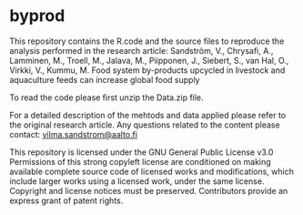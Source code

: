 # byprod

This repository contains the R.code and the source files to reproduce the analysis performed in the research article:
Sandström, V., Chrysafi, A., Lamminen, M., Troell, M., Jalava, M., Piipponen, J., Siebert, S., van Hal, O., Virkki, V., Kummu, M. Food system by-products upcycled in livestock and aquaculture feeds can increase global food supply 

To read the code please first unzip the Data.zip file.

For a detailed description of the mehtods and data applied please refer to the original research article. Any questions related to the content please contact: vilma.sandstrom@aalto.fi

This repository is licensed under the GNU General Public License v3.0
Permissions of this strong copyleft license are conditioned on making available complete source code of licensed works and modifications, which include larger works using a licensed work, under the same license. Copyright and license notices must be preserved. Contributors provide an express grant of patent rights.
